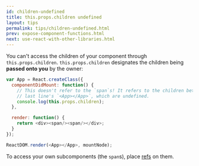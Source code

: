 ```yaml
---
id: children-undefined
title: this.props.children undefined
layout: tips
permalink: tips/children-undefined.html
prev: expose-component-functions.html
next: use-react-with-other-libraries.html
---
```


You can't access the children of your component through `this.props.children`. `this.props.children` designates the children being **passed onto you** by the owner:

```js
var App = React.createClass({
  componentDidMount: function() {
    // This doesn't refer to the `span`s! It refers to the children between
    // last line's `<App></App>`, which are undefined.
    console.log(this.props.children);
  },

  render: function() {
    return <div><span/><span/></div>;
  }
});

ReactDOM.render(<App></App>, mountNode);
```

To access your own subcomponents (the `span`s), place [refs](https://facebook.github.io/react/docs/more-about-refs.html) on them.
